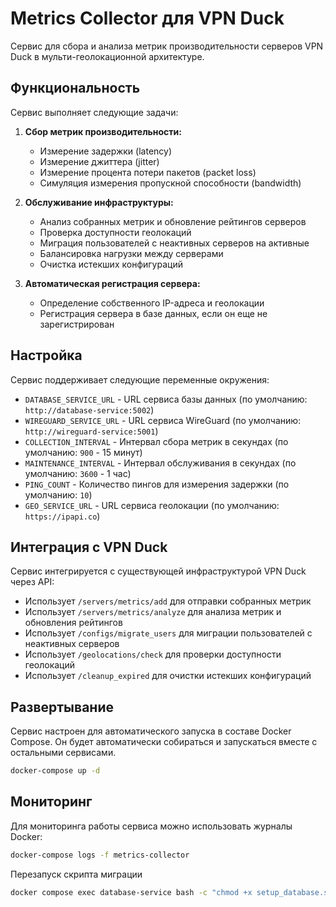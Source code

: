 # Metrics Collector для VPN Duck

Сервис для сбора и анализа метрик производительности серверов VPN Duck в мульти-геолокационной архитектуре.

## Функциональность

Сервис выполняет следующие задачи:

1. **Сбор метрик производительности:**
   - Измерение задержки (latency)
   - Измерение джиттера (jitter)
   - Измерение процента потери пакетов (packet loss)
   - Симуляция измерения пропускной способности (bandwidth)

2. **Обслуживание инфраструктуры:**
   - Анализ собранных метрик и обновление рейтингов серверов
   - Проверка доступности геолокаций
   - Миграция пользователей с неактивных серверов на активные
   - Балансировка нагрузки между серверами
   - Очистка истекших конфигураций

3. **Автоматическая регистрация сервера:**
   - Определение собственного IP-адреса и геолокации
   - Регистрация сервера в базе данных, если он еще не зарегистрирован

## Настройка

Сервис поддерживает следующие переменные окружения:

- `DATABASE_SERVICE_URL` - URL сервиса базы данных (по умолчанию: `http://database-service:5002`)
- `WIREGUARD_SERVICE_URL` - URL сервиса WireGuard (по умолчанию: `http://wireguard-service:5001`)
- `COLLECTION_INTERVAL` - Интервал сбора метрик в секундах (по умолчанию: `900` - 15 минут)
- `MAINTENANCE_INTERVAL` - Интервал обслуживания в секундах (по умолчанию: `3600` - 1 час)
- `PING_COUNT` - Количество пингов для измерения задержки (по умолчанию: `10`)
- `GEO_SERVICE_URL` - URL сервиса геолокации (по умолчанию: `https://ipapi.co`)

## Интеграция с VPN Duck

Сервис интегрируется с существующей инфраструктурой VPN Duck через API:

- Использует `/servers/metrics/add` для отправки собранных метрик
- Использует `/servers/metrics/analyze` для анализа метрик и обновления рейтингов
- Использует `/configs/migrate_users` для миграции пользователей с неактивных серверов
- Использует `/geolocations/check` для проверки доступности геолокаций
- Использует `/cleanup_expired` для очистки истекших конфигураций

## Развертывание

Сервис настроен для автоматического запуска в составе Docker Compose. Он будет автоматически собираться и запускаться вместе с остальными сервисами.

```bash
docker-compose up -d
```

## Мониторинг

Для мониторинга работы сервиса можно использовать журналы Docker:

```bash
docker-compose logs -f metrics-collector
```

Перезапуск скрипта миграции

```bash
docker compose exec database-service bash -c "chmod +x setup_database.sh && ./setup_database.sh"
```